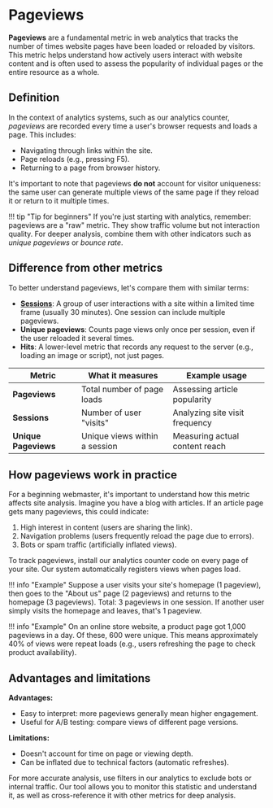 # Pageviews

**Pageviews** are a fundamental metric in web analytics that tracks the number of times website pages have been loaded or reloaded by visitors. This metric helps understand how actively users interact with website content and is often used to assess the popularity of individual pages or the entire resource as a whole.

## Definition

In the context of analytics systems, such as our analytics counter, *pageviews* are recorded every time a user's browser requests and loads a page. This includes:

- Navigating through links within the site.
- Page reloads (e.g., pressing F5).
- Returning to a page from browser history.

It's important to note that pageviews **do not** account for visitor uniqueness: the same user can generate multiple views of the same page if they reload it or return to it multiple times.

!!! tip "Tip for beginners"
    If you're just starting with analytics, remember: pageviews are a "raw" metric. They show traffic volume but not interaction quality. For deeper analysis, combine them with other indicators such as *unique pageviews* or *bounce rate*.

## Difference from other metrics

To better understand pageviews, let's compare them with similar terms:

- **[Sessions](sessions.md)**: A group of user interactions with a site within a limited time frame (usually 30 minutes). One session can include multiple pageviews.
- **Unique pageviews**: Counts page views only once per session, even if the user reloaded it several times.
- **Hits**: A lower-level metric that records any request to the server (e.g., loading an image or script), not just pages.

| Metric | What it measures | Example usage |
|------------------|---------------------------------------|---------------------------------------|
| **Pageviews** | Total number of page loads | Assessing article popularity |
| **Sessions** | Number of user "visits" | Analyzing site visit frequency |
| **Unique Pageviews** | Unique views within a session | Measuring actual content reach |

## How pageviews work in practice

For a beginning webmaster, it's important to understand how this metric affects site analysis. Imagine you have a blog with articles. If an article page gets many pageviews, this could indicate:

1. High interest in content (users are sharing the link).
2. Navigation problems (users frequently reload the page due to errors).
3. Bots or spam traffic (artificially inflated views).

To track pageviews, install our analytics counter code on every page of your site. Our system automatically registers views when pages load.

!!! info "Example"
    Suppose a user visits your site's homepage (1 pageview), then goes to the "About us" page (2 pageviews) and returns to the homepage (3 pageviews). Total: 3 pageviews in one session. If another user simply visits the homepage and leaves, that's 1 pageview.

!!! info "Example"
    On an online store website, a product page got 1,000 pageviews in a day. Of these, 600 were unique. This means approximately 40% of views were repeat loads (e.g., users refreshing the page to check product availability).

## Advantages and limitations

**Advantages:**

- Easy to interpret: more pageviews generally mean higher engagement.
- Useful for A/B testing: compare views of different page versions.

**Limitations:**

- Doesn't account for time on page or viewing depth.
- Can be inflated due to technical factors (automatic refreshes).

For more accurate analysis, use filters in our analytics to exclude bots or internal traffic. Our tool allows you to monitor this statistic and understand it, as well as cross-reference it with other metrics for deep analysis.